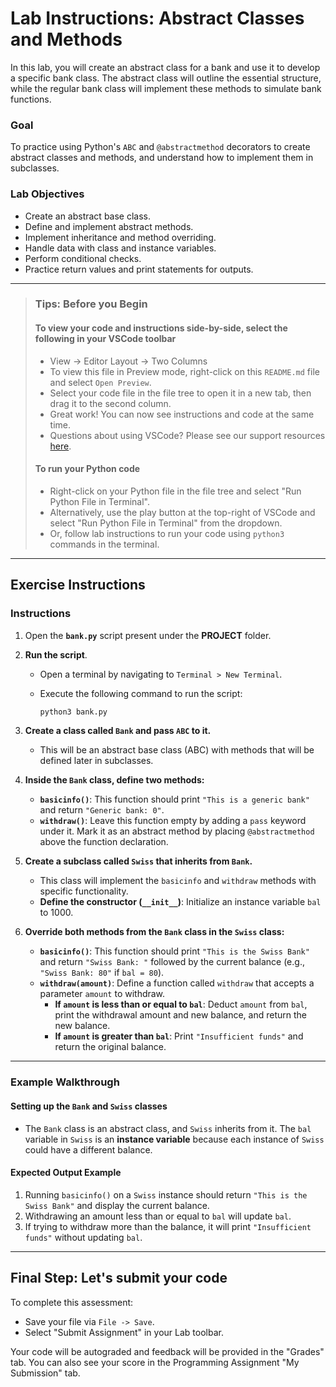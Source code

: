 # Lab Instructions: Abstract Classes and Methods

In this lab, you will create an abstract class for a bank and use it to develop a specific bank class. The abstract class will outline the essential structure, while the regular bank class will implement these methods to simulate bank functions.

### Goal

To practice using Python's `ABC` and `@abstractmethod` decorators to create abstract classes and methods, and understand how to implement them in subclasses.

### Lab Objectives

- Create an abstract base class.
- Define and implement abstract methods.
- Implement inheritance and method overriding.
- Handle data with class and instance variables.
- Perform conditional checks.
- Practice return values and print statements for outputs.

---

> ### **Tips: Before you Begin**
>
> #### **To view your code and instructions side-by-side**, select the following in your VSCode toolbar
>
> - View -> Editor Layout -> Two Columns
> - To view this file in Preview mode, right-click on this `README.md` file and select `Open Preview`.
> - Select your code file in the file tree to open it in a new tab, then drag it to the second column.
> - Great work! You can now see instructions and code at the same time.
> - Questions about using VSCode? Please see our support resources [here](https://www.coursera.org/learn/programming-in-python/supplement/2IEyt/visual-studio-code-on-coursera).
>
> #### **To run your Python code**
>
> - Right-click on your Python file in the file tree and select "Run Python File in Terminal".
> - Alternatively, use the play button at the top-right of VSCode and select "Run Python File in Terminal" from the dropdown.
> - Or, follow lab instructions to run your code using `python3` commands in the terminal.

---

## Exercise Instructions

### Instructions

1. Open the **`bank.py`** script present under the **PROJECT** folder.

2. **Run the script**.
   - Open a terminal by navigating to `Terminal > New Terminal`.
   - Execute the following command to run the script:

     ```bash
     python3 bank.py
     ```

3. **Create a class called `Bank` and pass `ABC` to it.**
   - This will be an abstract base class (ABC) with methods that will be defined later in subclasses.

4. **Inside the `Bank` class, define two methods:**
   - **`basicinfo()`**: This function should print `"This is a generic bank"` and return `"Generic bank: 0"`.
   - **`withdraw()`**: Leave this function empty by adding a `pass` keyword under it. Mark it as an abstract method by placing `@abstractmethod` above the function declaration.

5. **Create a subclass called `Swiss` that inherits from `Bank`.**
   - This class will implement the `basicinfo` and `withdraw` methods with specific functionality.
   - **Define the constructor (`__init__`)**: Initialize an instance variable `bal` to 1000.

6. **Override both methods from the `Bank` class in the `Swiss` class:**
   - **`basicinfo()`**: This function should print `"This is the Swiss Bank"` and return `"Swiss Bank: "` followed by the current balance (e.g., `"Swiss Bank: 80"` if `bal = 80`).
   - **`withdraw(amount)`**: Define a function called `withdraw` that accepts a parameter `amount` to withdraw.
     - **If `amount` is less than or equal to `bal`**: Deduct `amount` from `bal`, print the withdrawal amount and new balance, and return the new balance.
     - **If `amount` is greater than `bal`**: Print `"Insufficient funds"` and return the original balance.

---

### Example Walkthrough

#### Setting up the `Bank` and `Swiss` classes

- The `Bank` class is an abstract class, and `Swiss` inherits from it. The `bal` variable in `Swiss` is an **instance variable** because each instance of `Swiss` could have a different balance.

#### Expected Output Example

1. Running `basicinfo()` on a `Swiss` instance should return `"This is the Swiss Bank"` and display the current balance.
2. Withdrawing an amount less than or equal to `bal` will update `bal`.
3. If trying to withdraw more than the balance, it will print `"Insufficient funds"` without updating `bal`.

---

## Final Step: Let's submit your code

To complete this assessment:

- Save your file via `File -> Save`.
- Select "Submit Assignment" in your Lab toolbar.

Your code will be autograded and feedback will be provided in the "Grades" tab.
You can also see your score in the Programming Assignment "My Submission" tab.
